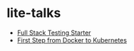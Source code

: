 # lite-talks
* [Full Stack Testing Starter](https://github.com/CommonMarvel/full-stack-testing-starter/blob/master/README.md)
* [First Step from Docker to Kubernetes](https://github.com/b2etw/lite-talks/blob/master/2020-06-04/README.md)
